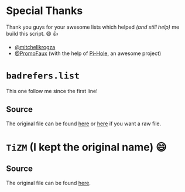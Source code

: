 # Special Thanks
Thank you guys for your awesome lists which helped _(and still help)_ me build this script. :smile: :+1:

* [@mitchellkrogza](https://github.com/mitchellkrogza)
* [@PromoFaux](https://github.com/PromoFaux) (with the help of [Pi-Hole](https://github.com/pi-hole), an awesome project)

# `badrefers.list`
This one follow me since the first line!
## Source
The original file can be found [here](https://github.com/mitchellkrogza/nginx-badbot-blocker/blob/master/VERSION_2/Pull_Requests/badreferers.list) or [here](https://raw.githubusercontent.com/mitchellkrogza/nginx-ultimate-bad-bot-blocker/master/Pull_Requests_Here_Please/badreferers.list) if you want a raw file.

# `TiZM` (I kept the original name) :smile:
## Source
The original file can be found [here](http://sprunge.us/TiZM).
